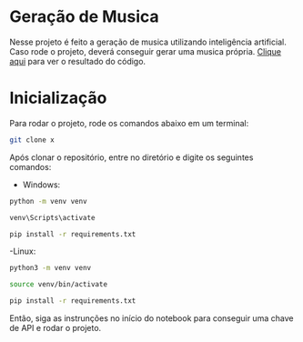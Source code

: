 # Geração de Musica

Nesse projeto é feito a geração de musica utilizando inteligência artificial. Caso rode o projeto, deverá conseguir gerar uma musica própria. [Clique aqui](https://youtu.be/TYQozawYqL4) para ver o resultado do código.

# Inicialização

Para rodar o projeto, rode os comandos abaixo em um terminal:

```bash
git clone x
```

Após clonar o repositório, entre no diretório e digite os seguintes comandos:

- Windows:

```bash
python -m venv venv
```
```bash
venv\Scripts\activate
```
```bash
pip install -r requirements.txt
```

-Linux:

```bash
python3 -m venv venv
```
```bash
source venv/bin/activate
```
```bash
pip install -r requirements.txt
```

Então, siga as instrunções no início do notebook para conseguir uma chave de API e rodar o projeto.